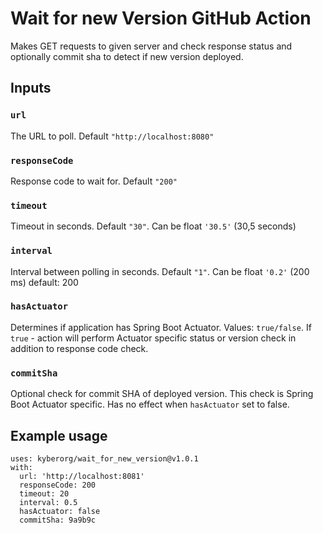 # Wait for new Version GitHub Action

Makes GET requests to given server and check response status and optionally commit sha to detect if new version deployed.

## Inputs

### `url`

The URL to poll. Default `"http://localhost:8080"`

### `responseCode`

Response code to wait for. Default `"200"`

### `timeout`

Timeout in seconds. Default `"30"`. Can be float `'30.5'` (30,5 seconds)

### `interval`

Interval between polling in seconds. Default `"1"`. Can be float `'0.2'` (200 ms)
        default: 200

### `hasActuator`
Determines if application has Spring Boot Actuator. Values: `true/false`. 
If `true` - action will perform Actuator specific status or version check in addition to response code check. 

### `commitSha`
Optional check for commit SHA of deployed version. This check is Spring Boot Actuator specific.
Has no effect when `hasActuator` set to false.
## Example usage
```
uses: kyberorg/wait_for_new_version@v1.0.1
with:
  url: 'http://localhost:8081'
  responseCode: 200
  timeout: 20
  interval: 0.5
  hasActuator: false
  commitSha: 9a9b9c
```

